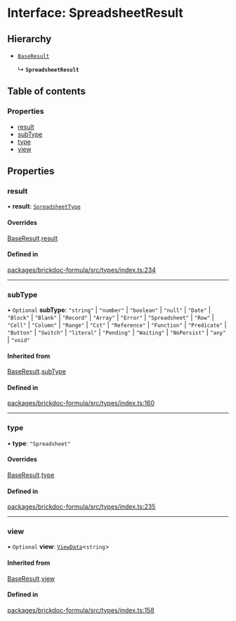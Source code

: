 # Interface: SpreadsheetResult

## Hierarchy

- [`BaseResult`](BaseResult.md)

  ↳ **`SpreadsheetResult`**

## Table of contents

### Properties

- [result](SpreadsheetResult.md#result)
- [subType](SpreadsheetResult.md#subtype)
- [type](SpreadsheetResult.md#type)
- [view](SpreadsheetResult.md#view)

## Properties

### <a id="result" name="result"></a> result

• **result**: [`SpreadsheetType`](SpreadsheetType.md)

#### Overrides

[BaseResult](BaseResult.md).[result](BaseResult.md#result)

#### Defined in

[packages/brickdoc-formula/src/types/index.ts:234](https://github.com/brickdoc/brickdoc/blob/main/packages/brickdoc-formula/src/types/index.ts#L234)

___

### <a id="subtype" name="subtype"></a> subType

• `Optional` **subType**: ``"string"`` \| ``"number"`` \| ``"boolean"`` \| ``"null"`` \| ``"Date"`` \| ``"Block"`` \| ``"Blank"`` \| ``"Record"`` \| ``"Array"`` \| ``"Error"`` \| ``"Spreadsheet"`` \| ``"Row"`` \| ``"Cell"`` \| ``"Column"`` \| ``"Range"`` \| ``"Cst"`` \| ``"Reference"`` \| ``"Function"`` \| ``"Predicate"`` \| ``"Button"`` \| ``"Switch"`` \| ``"literal"`` \| ``"Pending"`` \| ``"Waiting"`` \| ``"NoPersist"`` \| ``"any"`` \| ``"void"``

#### Inherited from

[BaseResult](BaseResult.md).[subType](BaseResult.md#subtype)

#### Defined in

[packages/brickdoc-formula/src/types/index.ts:160](https://github.com/brickdoc/brickdoc/blob/main/packages/brickdoc-formula/src/types/index.ts#L160)

___

### <a id="type" name="type"></a> type

• **type**: ``"Spreadsheet"``

#### Overrides

[BaseResult](BaseResult.md).[type](BaseResult.md#type)

#### Defined in

[packages/brickdoc-formula/src/types/index.ts:235](https://github.com/brickdoc/brickdoc/blob/main/packages/brickdoc-formula/src/types/index.ts#L235)

___

### <a id="view" name="view"></a> view

• `Optional` **view**: [`ViewData`](ViewData.md)<`string`\>

#### Inherited from

[BaseResult](BaseResult.md).[view](BaseResult.md#view)

#### Defined in

[packages/brickdoc-formula/src/types/index.ts:158](https://github.com/brickdoc/brickdoc/blob/main/packages/brickdoc-formula/src/types/index.ts#L158)
